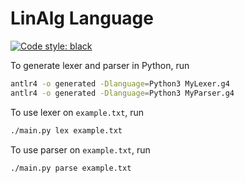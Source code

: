 # LinAlg Language

[![Code style: black](https://img.shields.io/badge/code%20style-black-000000.svg)](https://github.com/psf/black)

To generate lexer and parser in Python, run

```bash
antlr4 -o generated -Dlanguage=Python3 MyLexer.g4
antlr4 -o generated -Dlanguage=Python3 MyParser.g4
```

To use lexer on `example.txt`, run

```bash
./main.py lex example.txt
```

To use parser on `example.txt`, run

```bash
./main.py parse example.txt
```
